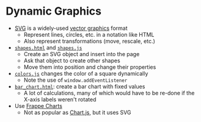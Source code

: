 # Dynamic Graphics

-   [SVG](g:svg) is a widely-used [vector graphics](g:vector-graphics) format
    -   Represent lines, circles, etc. in a notation like HTML
    -   Also represent transformations (move, rescale, etc.)
-   [`shapes.html`](./shapes.html) and [`shapes.js`](./shapes.js)
    -   Create an SVG object and insert into the page
    -   Ask that object to create other shapes
    -   Move them into position and change their properties
-   [`colors.js`](./colors.js) changes the color of a square dynamically
    -   Note the use of `window.addEventListener`
-   [`bar_chart.html`](./bar_chart.html): create a bar chart with fixed values
    -   A lot of calculations, many of which would have to be re-done if the X-axis labels weren't rotated
-   Use [Frappe Charts][frappe-charts]
    -   Not as popular as [Chart.js][chart-js], but it uses SVG

[chart-js]: https://www.chartjs.org/
[frappe-charts]: https://frappe.io/charts/docs
